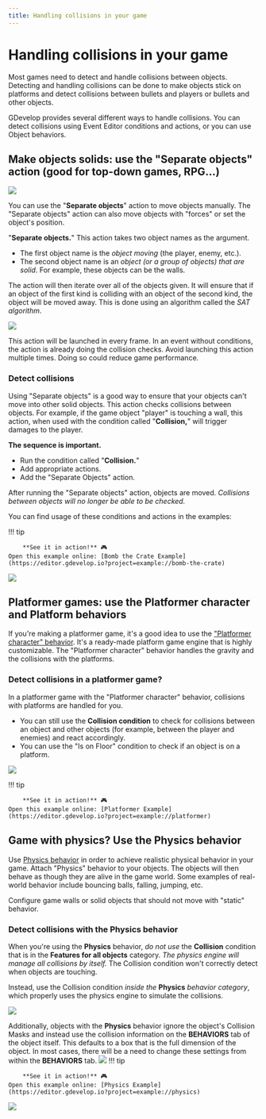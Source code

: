 ```yaml
---
title: Handling collisions in your game
---
```

# Handling collisions in your game

Most games need to detect and handle collisions between objects. Detecting and handling collisions can be done to make objects stick on platforms and detect collisions between bullets and players or bullets and other objects.

GDevelop provides several different ways to handle collisions. You can detect collisions using Event Editor conditions and actions, or you can use Object behaviors.

## Make objects solids: use the "Separate objects" action (good for top-down games, RPG...)
![](/gdevelop5/all-features/separate-condition.png)

You can use the "**Separate objects**" action to move objects manually. The "Separate objects" action can also move objects with "forces" or set the object's position.

"**Separate objects.**" This action takes two object names as the argument.

  * The first object name is the _object moving_ (the player, enemy, etc.).
  * The second object name is an _object (or a group of objects) that are solid_. For example, these objects can be the walls.

The action will then iterate over all of the objects given. It will ensure that if an object of the first kind is colliding with an object of the second kind, the object will be moved away. This is done using an algorithm called the _SAT algorithm_.

![](/gdevelop5/all-features/separate-objects-action.png)

This action will be launched in every frame. In an event without conditions, the action is already doing the collision checks. Avoid launching this action multiple times. Doing so could reduce game performance.

### Detect collisions

Using "Separate objects" is a good way to ensure that your objects can't move into other solid objects. This action checks collisions between objects. For example, if the game object "player" is touching a wall, this action, when used with the condition called "**Collision,**" will trigger damages to the player.

**The sequence is important.**

  - Run the condition called "**Collision.**"
  - Add appropriate actions.
  - Add the "Separate Objects" action.

After running the "Separate objects" action, objects are moved. _Collisions between objects will no longer be able to be checked._

You can find usage of these conditions and actions in the examples:

!!! tip

        **See it in action!** 🎮
    Open this example online: [Bomb the Crate Example](https://editor.gdevelop.io?project=example://bomb-the-crate)

[![](/gdevelop5/all-features/checkccollisionbetweenobjectsnew.png)](https://editor.gdevelop.io?project=example://bomb-the-crate)


## Platformer games: use the Platformer character and Platform behaviors

If you're making a platformer game, it's a good idea to use the ["Platformer character" behavior](/gdevelop5/behaviors/platformer). It's a ready-made platform game engine that is highly customizable. The "Platformer character" behavior handles the gravity and the collisions with the platforms.

### Detect collisions in a platformer game?

In a platformer game with the "Platformer character" behavior, collisions with platforms are handled for you.

  * You can still use the **Collision condition** to check for collisions between an object and other objects (for example, between the player and enemies) and react accordingly.
  * You can use the "Is on Floor" condition to check if an object is on a platform.

![](/gdevelop5/all-features/playerisonfloorevents.png)

!!! tip

        **See it in action!** 🎮
    Open this example online: [Platformer Example](https://editor.gdevelop.io?project=example://platformer)

## Game with physics? Use the Physics behavior

Use [Physics behavior](/gdevelop5/behaviors/physics) in order to achieve realistic physical behavior in your game. Attach "Physics" behavior to your objects. The objects will then behave as though they are alive in the game world. Some examples of real-world behavior include bouncing balls, falling, jumping, etc.

Configure game walls or solid objects that should not move with "static" behavior.

### Detect collisions with the Physics behavior

When you're using the **Physics** behavior, _do not use_ the **Collision** condition that is in the **Features for all objects** category. _The physics engine will manage all collisions by itself._  The Collision condition won't correctly detect when objects are touching.

Instead, use the Collision condition _inside the_ **Physics** _behavior category_, which properly uses the physics engine to simulate the collisions.

![](/gdevelop5/all-features/usephysicsbehaviornotcollisionconditionnew.png)

Additionally, objects with the **Physics** behavior ignore the object's Collision Masks and instead use the collision information on the **BEHAVIORS** tab of the object itself. This defaults to a box that is the full dimension of the object. In most cases, there will be a need to change these settings from within the **BEHAVIORS** tab.
![](/gdevelop5/all-features/physics_hitbox.png)
!!! tip

        **See it in action!** 🎮
    Open this example online: [Physics Example](https://editor.gdevelop.io?project=example://physics)

![](/gdevelop5/behaviors/physics/hingeleverdemo.png)